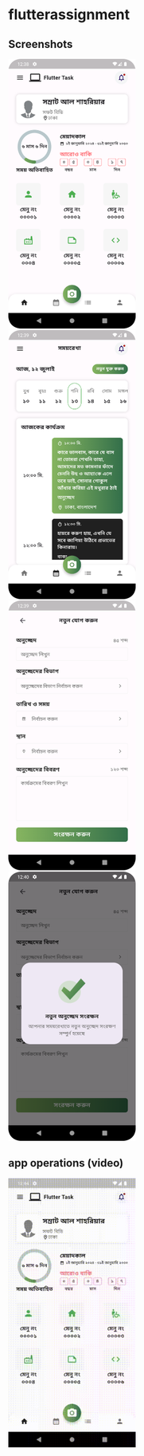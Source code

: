 # flutterassignment

## Screenshots

<img src="screenshots/homepage.png" width="256"/>&nbsp;&nbsp;&nbsp;&nbsp;&nbsp;<img src="screenshots/timeline.png" width="256"/><br/>
<img src="screenshots/new_timeline.png" width="256"/>&nbsp;&nbsp;&nbsp;&nbsp;&nbsp;<img src="screenshots/confirmation.png" width="256"/>


## app operations (video)
<img src="screenshots/video.gif" width="256"/>


